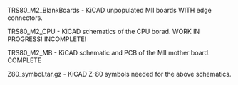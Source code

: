 TRS80_M2_BlankBoards - KiCAD unpopulated MII boards WITH edge connectors.

TRS80_M2_CPU - KiCAD schematics of the CPU borad. WORK IN PROGRESS!  INCOMPLETE!

TRS80_M2_MB - KiCAD schematic and PCB of the MII mother board. COMPLETE
	
Z80_symbol.tar.gz - KiCAD Z-80 symbols needed for the above schematics.
